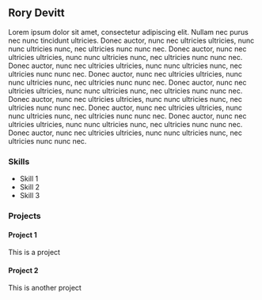 ## Rory Devitt

Lorem ipsum dolor sit amet, consectetur adipiscing elit. Nullam nec purus nec nunc tincidunt ultricies. Donec auctor, nunc nec ultricies ultricies, nunc nunc ultricies nunc, nec ultricies nunc nunc nec. Donec auctor, nunc nec ultricies ultricies, nunc nunc ultricies nunc, nec ultricies nunc nunc nec. Donec auctor, nunc nec ultricies ultricies, nunc nunc ultricies nunc, nec ultricies nunc nunc nec. Donec auctor, nunc nec ultricies ultricies, nunc nunc ultricies nunc, nec ultricies nunc nunc nec. Donec auctor, nunc nec ultricies ultricies, nunc nunc ultricies nunc, nec ultricies nunc nunc nec. Donec auctor, nunc nec ultricies ultricies, nunc nunc ultricies nunc, nec ultricies nunc nunc nec. Donec auctor, nunc nec ultricies ultricies, nunc nunc ultricies nunc, nec ultricies nunc nunc nec. Donec auctor, nunc nec ultricies ultricies, nunc nunc ultricies nunc, nec ultricies nunc nunc nec. Donec auctor, nunc nec ultricies ultricies, nunc nunc ultricies nunc, nec ultricies nunc nunc nec.

### Skills

- Skill 1
- Skill 2
- Skill 3

### Projects

#### Project 1
This is a project

#### Project 2
This is another project


